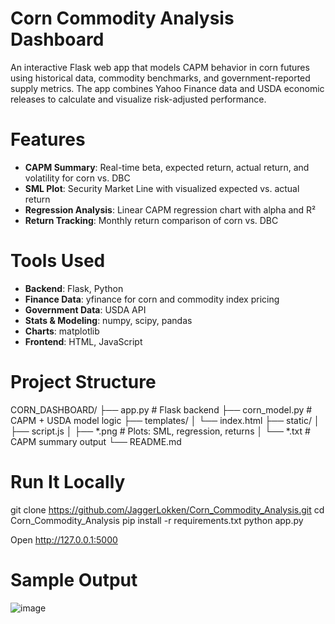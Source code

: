 # Corn Commodity Analysis Dashboard

An interactive Flask web app that models CAPM behavior in corn futures using historical data, commodity benchmarks, and government-reported supply metrics. 
The app combines Yahoo Finance data and USDA economic releases to calculate and visualize risk-adjusted performance.


# Features

- **CAPM Summary**: Real-time beta, expected return, actual return, and volatility for corn vs. DBC
- **SML Plot**: Security Market Line with visualized expected vs. actual return
- **Regression Analysis**: Linear CAPM regression chart with alpha and R²
- **Return Tracking**: Monthly return comparison of corn vs. DBC


# Tools Used

- **Backend**: Flask, Python
- **Finance Data**: yfinance for corn and commodity index pricing
- **Government Data**: USDA API
- **Stats & Modeling**: numpy, scipy, pandas
- **Charts**: matplotlib
- **Frontend**: HTML, JavaScript


# Project Structure
CORN_DASHBOARD/
├── app.py # Flask backend
├── corn_model.py # CAPM + USDA model logic
├── templates/
│ └── index.html
├── static/
│ ├── script.js
│ ├── *.png # Plots: SML, regression, returns
│ └── *.txt # CAPM summary output
└── README.md

# Run It Locally
git clone https://github.com/JaggerLokken/Corn_Commodity_Analysis.git
cd Corn_Commodity_Analysis
pip install -r requirements.txt
python app.py

Open http://127.0.0.1:5000

# Sample Output
![image](https://github.com/user-attachments/assets/f54ec674-237a-4f35-ab90-fdde2c6c02f9)




